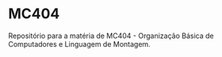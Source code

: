 # MC404
Repositório para a matéria de MC404 - Organização Básica de Computadores e Linguagem de Montagem.
